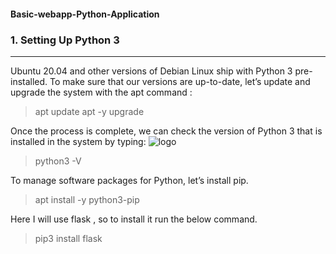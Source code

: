 #### Basic-webapp-Python-Application

### 1. Setting Up Python 3
--- 
Ubuntu 20.04 and other versions of Debian Linux ship with Python 3 pre-installed. To make sure that our versions are up-to-date, let’s update and upgrade the system with the apt command :

> apt update
> apt -y upgrade

Once the process is complete, we can check the version of Python 3 that is installed in the system by typing: 
![logo](https://cdn4.iconfinder.com/data/icons/logos-and-brands/512/267_Python_logo-512.png)

> python3 -V 



To manage software packages for Python, let’s install pip.

> apt install -y python3-pip

Here I will use flask , so to install it run the below command.

> pip3 install flask








